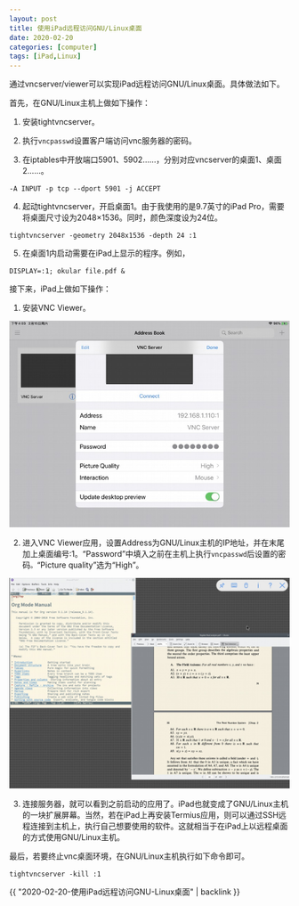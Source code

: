 ```yaml
---
layout: post
title: 使用iPad远程访问GNU/Linux桌面
date: 2020-02-20
categories: [computer]
tags: [iPad,Linux]
---
```


通过vncserver/viewer可以实现iPad远程访问GNU/Linux桌面。具体做法如下。

首先，在GNU/Linux主机上做如下操作：

1. 安装tightvncserver。

2. 执行`vncpasswd`设置客户端访问vnc服务器的密码。

3. 在iptables中开放端口5901、5902……，分别对应vncserver的桌面1、桌面2……。

```
-A INPUT -p tcp --dport 5901 -j ACCEPT
```

4. 起动tightvncserver，开启桌面1。由于我使用的是9.7英寸的iPad Pro，需要将桌面尺寸设为2048×1536。同时，颜色深度设为24位。

```
tightvncserver -geometry 2048x1536 -depth 24 :1
```

5. 在桌面1内启动需要在iPad上显示的程序。例如，

```
DISPLAY=:1; okular file.pdf &
```

接下来，iPad上做如下操作：

1. 安装VNC Viewer。

![](/figures/p69869820.jpg)

2. 进入VNC Viewer应用，设置Address为GNU/Linux主机的IP地址，并在末尾加上桌面编号:1。“Password”中填入之前在主机上执行`vncpasswd`后设置的密码`。`“Picture quality”选为“High”。

![](/figures/p69869821.jpg)

3. 连接服务器，就可以看到之前启动的应用了。iPad也就变成了GNU/Linux主机的一块扩展屏幕。当然，若在iPad上再安装Termius应用，则可以通过SSH远程连接到主机上，执行自己想要使用的软件。这就相当于在iPad上以远程桌面的方式使用GNU/Linux主机。

最后，若要终止vnc桌面环境，在GNU/Linux主机执行如下命令即可。

```
tightvncserver -kill :1
```

{{ "2020-02-20-使用iPad远程访问GNU-Linux桌面" | backlink }}
